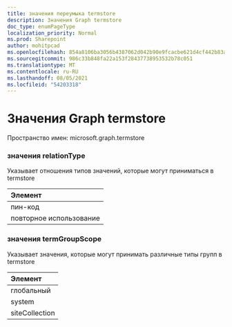```yaml
---
title: значения переумыка termstore
description: Значения Graph termstore
doc_type: enumPageType
localization_priority: Normal
ms.prod: Sharepoint
author: mohitpcad
ms.openlocfilehash: 854a8106ba3056b4387062d042b90e9fcacbe621d4cf442b83a1f50a6b3b12de
ms.sourcegitcommit: 986c33b848fa22a153f28437738953532b78c051
ms.translationtype: MT
ms.contentlocale: ru-RU
ms.lasthandoff: 08/05/2021
ms.locfileid: "54203318"
---
```

# <a name="microsoft-graph-termstore-enumeration-values"></a>Значения Graph termstore

Пространство имен: microsoft.graph.termstore

### <a name="relationtype-values"></a>значения relationType

Указывает отношения типов значений, которые могут приниматься в termstore

|Элемент|
|:---|
|пин-код|
|повторное использование|

### <a name="termgroupscope-values"></a>значения termGroupScope

Указывает значения, которые могут принимать различные типы групп в termstore

|Элемент|
|:---|
|глобальный|
|system|
|siteCollection|

<!--
{
  "type": "#page.annotation",
  "namespace": "microsoft.graph.termstore"
}
-->


